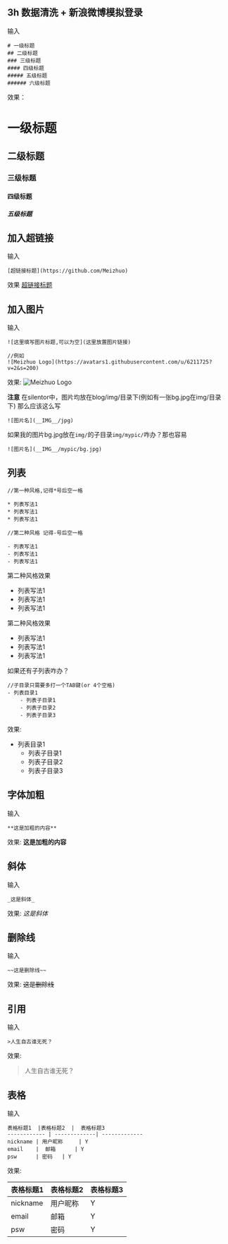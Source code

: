 ## 3h 数据清洗 +  新浪微博模拟登录
输入
```
# 一级标题
## 二级标题
### 三级标题
#### 四级标题
##### 五级标题
###### 六级标题
```

效果：

# 一级标题
## 二级标题
### 三级标题
#### 四级标题
##### 五级标题

## 加入超链接
输入
```
[超链接标题](https://github.com/Meizhuo)
```
效果
[超链接标题](https://github.com/Meizhuo)


## 加入图片
输入
```
![这里填写图片标题,可以为空](这里放置图片链接)

//例如
![Meizhuo Logo](https://avatars1.githubusercontent.com/u/6211725?v=2&s=200)
```
效果:
![Meizhuo Logo](https://avatars1.githubusercontent.com/u/6211725?v=2&s=200)

**注意**
在silentor中，图片均放在blog/img/目录下(例如有一张bg.jpg在img/目录下)
那么应该这么写
```
![图片名](__IMG__/jpg)
```

如果我的图片bg.jpg放在`img/`的子目录`img/mypic/`咋办？那也容易
```
![图片名](__IMG__/mypic/bg.jpg)
```


## 列表
```
//第一种风格,记得*号后空一格

* 列表写法1
* 列表写法1
* 列表写法1

//第二种风格 记得-号后空一格

- 列表写法1
- 列表写法1
- 列表写法1
```

第二种风格效果

* 列表写法1
* 列表写法1
* 列表写法1

第二种风格效果

- 列表写法1
- 列表写法1
- 列表写法1

如果还有子列表咋办？
```
//子目录只需要多打一个TAB键(or 4个空格)
- 列表目录1
    - 列表子目录1
    - 列表子目录2
    - 列表子目录3
```
效果:

- 列表目录1
    - 列表子目录1
    - 列表子目录2
    - 列表子目录3



## 字体加粗
输入
```
**这是加粗的内容**
```
效果:
**这是加粗的内容**



## 斜体
输入
```
_这是斜体_
```
效果:
_这是斜体_


## 删除线
输入
```
~~这是删除线~~
```
效果:
~~这是删除线~~



## 引用
输入
```
>人生自古谁无死？
```
效果:
>人生自古谁无死？



## 表格
输入
```
表格标题1  |表格标题2  |  表格标题3
------------ | -------------| -------------
nickname | 用户昵称     | Y
email    |  邮箱      | Y
psw      | 密码   | Y
```
效果:

表格标题1  |表格标题2  |  表格标题3
------------ | -------------| -------------
nickname | 用户昵称     | Y
email    |  邮箱      | Y
psw      | 密码    | Y
